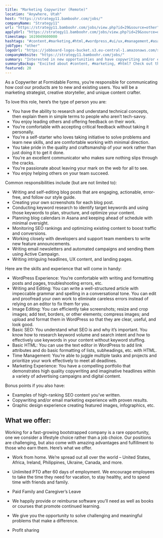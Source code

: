 ```yaml
---
title: "Marketing Copywriter (Remote)"
location: "Anywhere, Utah"
host: "https://strategy11.bamboohr.com/jobs/"
companyName: "Strategy11"
url: "https://strategy11.bamboohr.com/jobs/view.php?id=29&source=other"
applyUrl: "https://strategy11.bamboohr.com/jobs/view.php?id=29&source=other"
timestamp: 1619049600000
hashtags: "#content,#marketing,#html,#wordpress,#ui/ux,#management,#asana,#office,#optimization,#monitoring"
jobType: "other"
logoUrl: "https://jobboard-logos-bucket.s3.eu-central-1.amazonaws.com/strategy11"
companyWebsite: "https://strategy11.bamboohr.com/jobs/"
summary: "Interested in new opportunities and have copywriting and/or email marketing experience with proven results? Strategy11 has a job opening for a marketing copywriter."
summaryBackup: "Excited about #content, #marketing, #html? Check out this job post!"
featured: 20
---
```


As a Copywriter at Formidable Forms, you’re responsible for communicating how cool our products are to new and existing users. You will be a marketing strategist, creative storyteller, and unique content crafter.

To love this role, here’s the type of person you are:

*   You have the ability to research and understand technical concepts, then explain them in simple terms to people who aren’t tech-savvy.
*   You enjoy leading others and offering feedback on their work.
*   You’re comfortable with accepting critical feedback without taking it personally.
*   You’re a self-starter who loves taking initiative to solve problems and learn new skills, and are comfortable working with minimal direction.
*   You take pride in the quality and craftsmanship of your work rather than just doing it to get it done.
*   You’re an excellent communicator who makes sure nothing slips through the cracks.
*   You’re passionate about leaving your mark on the web for all to see.
*   You enjoy helping others on your team succeed.

Common responsibilities include (but are not limited to):

*   Writing and self-editing blog posts that are engaging, actionable, error-free, and follow our style guide.
*   Creating your own screenshots for each blog post.
*   Conducting keyword research to identify target keywords and using those keywords to plan, structure, and optimize your content.
*   Planning blog calendars in Asana and keeping ahead of schedule with minimal oversight.
*   Monitoring SEO rankings and optimizing existing content to boost traffic and conversions.
*   Working closely with developers and support team members to write new feature announcements.
*   Writing email newsletters and automated campaigns and sending them using Active Campaign.
*   Writing intriguing headlines, UX content, and landing pages.

Here are the skills and experience that will come in handy:

*   WordPress Experience: You’re comfortable with writing and formatting posts and pages, troubleshooting errors, etc.
*   Writing and Editing: You can write a well-structured article with impeccable grammar and spelling in a conversational tone. You can edit and proofread your own work to eliminate careless errors instead of relying on an editor to fix them for you.
*   Image Editing: You can efficiently take screenshots; resize and crop images; add text, borders, or other elements; compress images; and upload and format them in WordPress so that they are clear, useful, and look good.
*   Basic SEO: You understand what SEO is and why it’s important. You know how to research keyword volume and search intent and how to effectively use keywords in your content without keyword stuffing.
*   Basic HTML: You can use the text editor in WordPress to add link attributes and do basic formatting of lists, subheadings, etc. with HTML.
*   Time Management: You’re able to juggle multiple tasks and projects and prioritize your work effectively to meet all deadlines.
*   Marketing Experience: You have a compelling portfolio that demonstrates high quality copywriting and imaginative headlines within a variety of advertising campaigns and digital content.  
    

Bonus points if you also have:

*   Examples of high-ranking SEO content you've written.
*   Copywriting and/or email marketing experience with proven results.
*   Graphic design experience creating featured images, infographics, etc.

## What we offer:

Working for a fast-growing bootstrapped company is a rare opportunity, one we consider a lifestyle choice rather than a job choice. Our positions are challenging, but also come with amazing advantages and fulfillment to those who earn them. Here’s what we offer.

*   Work from home. We’re spread out all over the world – United States, Africa, Ireland, Philippines, Ukraine, Canada, and more.
*   Unlimited PTO after 60 days of employment. We encourage employees to take the time they need for vacation, to stay healthy, and to spend time with friends and family.
*   Paid Family and Caregiver’s Leave  
    
*   We happily provide or reimburse software you’ll need as well as books or courses that promote continued learning.
*   We give you the opportunity to solve challenging and meaningful problems that make a difference.
*   Profit sharing
